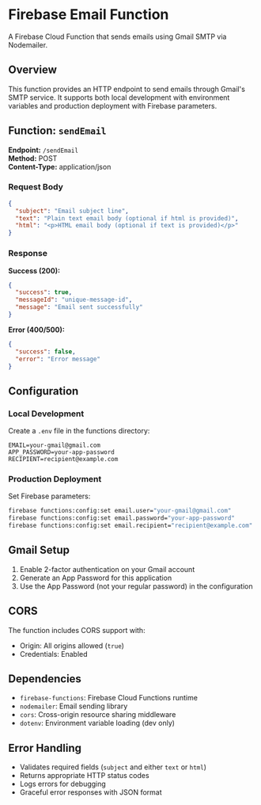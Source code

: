 # Firebase Email Function

A Firebase Cloud Function that sends emails using Gmail SMTP via Nodemailer.

## Overview

This function provides an HTTP endpoint to send emails through Gmail's SMTP service. It supports both local development with environment variables and production deployment with Firebase parameters.

## Function: `sendEmail`

**Endpoint:** `/sendEmail`  
**Method:** POST  
**Content-Type:** application/json

### Request Body

```json
{
  "subject": "Email subject line",
  "text": "Plain text email body (optional if html is provided)",
  "html": "<p>HTML email body (optional if text is provided)</p>"
}
```

### Response

**Success (200):**
```json
{
  "success": true,
  "messageId": "unique-message-id",
  "message": "Email sent successfully"
}
```

**Error (400/500):**
```json
{
  "success": false,
  "error": "Error message"
}
```

## Configuration

### Local Development

Create a `.env` file in the functions directory:

```env
EMAIL=your-gmail@gmail.com
APP_PASSWORD=your-app-password
RECIPIENT=recipient@example.com
```

### Production Deployment

Set Firebase parameters:

```bash
firebase functions:config:set email.user="your-gmail@gmail.com"
firebase functions:config:set email.password="your-app-password"
firebase functions:config:set email.recipient="recipient@example.com"
```

## Gmail Setup

1. Enable 2-factor authentication on your Gmail account
2. Generate an App Password for this application
3. Use the App Password (not your regular password) in the configuration

## CORS

The function includes CORS support with:
- Origin: All origins allowed (`true`)
- Credentials: Enabled

## Dependencies

- `firebase-functions`: Firebase Cloud Functions runtime
- `nodemailer`: Email sending library
- `cors`: Cross-origin resource sharing middleware
- `dotenv`: Environment variable loading (dev only)

## Error Handling

- Validates required fields (`subject` and either `text` or `html`)
- Returns appropriate HTTP status codes
- Logs errors for debugging
- Graceful error responses with JSON format